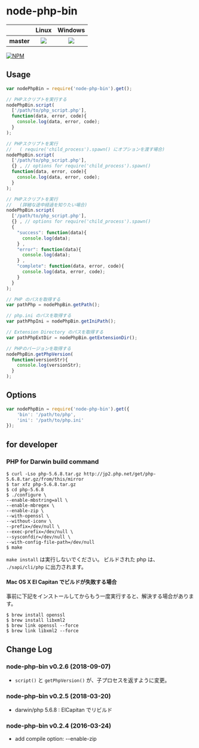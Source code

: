 # node-php-bin

<table>
  <thead>
    <tr>
      <th></th>
      <th>Linux</th>
      <th>Windows</th>
    </tr>
  </thead>
  <tbody>
    <tr>
      <th>master</th>
      <td align="center">
        <a href="https://travis-ci.org/tomk79/node-php-bin"><img src="https://secure.travis-ci.org/tomk79/node-php-bin.svg?branch=master"></a>
      </td>
      <td align="center">
        <a href="https://ci.appveyor.com/project/tomk79/node-php-bin"><img src="https://ci.appveyor.com/api/projects/status/1puhabq8314trwqt/branch/master?svg=true"></a>
      </td>
    </tr>
    <!-- tr>
      <th>develop</th>
      <td align="center">
        <a href="https://travis-ci.org/tomk79/node-php-bin"><img src="https://secure.travis-ci.org/tomk79/node-php-bin.svg?branch=develop"></a>
      </td>
      <td align="center">
        <a href="https://ci.appveyor.com/project/tomk79/node-php-bin"><img src="https://ci.appveyor.com/api/projects/status/1puhabq8314trwqt/branch/develop?svg=true"></a>
      </td>
    </tr -->
  </tbody>
</table>

[![NPM](https://nodei.co/npm/node-php-bin.png)](https://nodei.co/npm/node-php-bin/)

## Usage

```js
var nodePhpBin = require('node-php-bin').get();

// PHPスクリプトを実行する
nodePhpBin.script(
  ['/path/to/php_script.php'],
  function(data, error, code){
    console.log(data, error, code);
  }
);

// PHPスクリプトを実行
//   ( require('child_process').spawn() にオプションを渡す場合)
nodePhpBin.script(
  ['/path/to/php_script.php'],
  {} , // options for require('child_process').spawn()
  function(data, error, code){
    console.log(data, error, code);
  }
);

// PHPスクリプトを実行
//   (詳細な途中経過を知りたい場合)
nodePhpBin.script(
  ['/path/to/php_script.php'],
  {} , // options for require('child_process').spawn()
  {
    "success": function(data){
      console.log(data);
    } ,
    "error": function(data){
      console.log(data);
    } ,
    "complete": function(data, error, code){
      console.log(data, error, code);
    }
  }
);

// PHP のパスを取得する
var pathPhp = nodePhpBin.getPath();

// php.ini のパスを取得する
var pathPhpIni = nodePhpBin.getIniPath();

// Extension Directory のパスを取得する
var pathPhpExtDir = nodePhpBin.getExtensionDir();

// PHPのバージョンを取得する
nodePhpBin.getPhpVersion(
  function(versionStr){
    console.log(versionStr);
  }
);
```

## Options

```js
var nodePhpBin = require('node-php-bin').get({
    'bin': '/path/to/php',
    'ini': '/path/to/php.ini'
});
```

## for developer

### PHP for Darwin build command

```
$ curl -Lso php-5.6.8.tar.gz http://jp2.php.net/get/php-5.6.8.tar.gz/from/this/mirror
$ tar xfz php-5.6.8.tar.gz
$ cd php-5.6.8
$ ./configure \
--enable-mbstring=all \
--enable-mbregex \
--enable-zip \
--with-openssl \
--without-iconv \
--prefix=/dev/null \
--exec-prefix=/dev/null \
--sysconfdir=/dev/null \
--with-config-file-path=/dev/null
$ make
```

`make install` は実行しないでください。
ビルドされた php は、 `./sapi/cli/php` に出力されます。

#### Mac OS X El Capitan でビルドが失敗する場合

事前に下記をインストールしてからもう一度実行すると、解決する場合があります。

```
$ brew install openssl
$ brew install libxml2
$ brew link openssl --force
$ brew link libxml2 --force
```

## Change Log

### node-php-bin v0.2.6 (2018-09-07)

- `script()` と `getPhpVersion()` が、子プロセスを返すように変更。

### node-php-bin v0.2.5 (2018-03-20)

- darwin/php 5.6.8 : ElCapitan でリビルド

### node-php-bin v0.2.4 (2016-03-24)

- add compile option: --enable-zip
